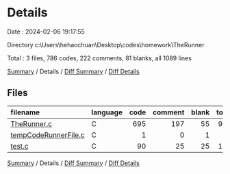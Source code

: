 # Details

Date : 2024-02-06 19:17:55

Directory c:\\Users\\hehaochuan\\Desktop\\codes\\homework\\TheRunner

Total : 3 files,  786 codes, 222 comments, 81 blanks, all 1089 lines

[Summary](results.md) / Details / [Diff Summary](diff.md) / [Diff Details](diff-details.md)

## Files
| filename | language | code | comment | blank | total |
| :--- | :--- | ---: | ---: | ---: | ---: |
| [TheRunner.c](/TheRunner.c) | C | 695 | 197 | 55 | 947 |
| [tempCodeRunnerFile.c](/tempCodeRunnerFile.c) | C | 1 | 0 | 1 | 2 |
| [test.c](/test.c) | C | 90 | 25 | 25 | 140 |

[Summary](results.md) / Details / [Diff Summary](diff.md) / [Diff Details](diff-details.md)